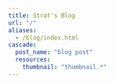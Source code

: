 ```yaml
---
title: Strat's Blog
url: "/"
aliases:
  - /blog/index.html
cascade:
  post_name: "blog post"
  resources:
    thumbnail: "thumbnail.*"
---
```

